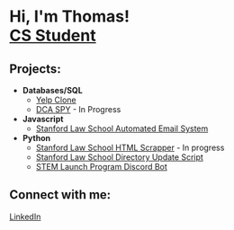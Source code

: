 <h1>Hi, I'm Thomas! <br/><a href="https://github.com/tphamer8">CS Student</a>

<h2>Projects:</h2>

- <b>Databases/SQL</b>
  - [Yelp Clone](https://github.com/tphamer8/Yelp_Clone)
  - [DCA SPY](https://github.com/tphamer8/DCA-SPY) - In Progress
- <b>Javascript</b>
  - [Stanford Law School Automated Email System](https://github.com/tphamer8/SLS_Automated_Email_System)
- <b>Python</b>
  - [Stanford Law School HTML Scrapper](https://github.com/tphamer8/SLS_Old_Doc_Link_Updater) - In progress
  - [Stanford Law School Directory Update Script](https://github.com/tphamer8/SLS-Directory-Update-Script)
  - [STEM Launch Program Discord Bot](https://github.com/tphamer8/SLP_Discord_Bot)

<!--<h2>📺 Popular YouTube Videos</h2> -->

<h2>Connect with me:</h2>
<a href="www.linkedin.com/in/tmpham888">LinkedIn</a>
<!--
**joshmadakor1/joshmadakor1** is a ✨ _special_ ✨ repository because its `README.md` (this file) appears on your GitHub profile.

Here are some ideas to get you started:

- 🔭 I’m currently working on ...
- 🌱 I’m currently learning ...
- 👯 I’m looking to collaborate on ...
- 🤔 I’m looking for help with ...
- 💬 Ask me about ...
- 📫 How to reach me: ...
- 😄 Pronouns: ...
- ⚡ Fun fact: ...
-->
